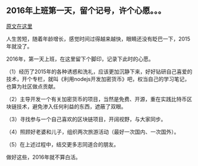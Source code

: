 ## 2016年上班第一天，留个记号，许个心愿。。。

[原文在这里](http://8btc.com/thread-27412-1-4.html)

人生苦短，随着年龄增长，感觉时间过得越来越快，眼睛还没有眨巴一下，2015年就没了。

2016年，第一天上班，在这里留下个脚印，记录下此时的心愿。

（1）经历了2015年的各种诱惑和洗礼，应该更加沉静下来，好好钻研自己喜爱的技术，开个专栏，就叫《利用nodejs开发加密货币》吧，权当自己的学习笔记，也算为社区做点贡献。

（2）主导开发一个有关加密货币的项目，当然是免费、开源，重在实践比特币区块链技术，避免渗入任何利益的东西，遮蔽了双眼。

（3）寻找参与一个自己喜欢的区块链项目，开阔视野，与大家同步。

（4）照顾好老婆和儿子，组织两次旅游活动（最好一次国内、一次国外）。

（5）在上述过程中，结交更多志同道合的朋友。

做好这些，2016年就不算白活。

